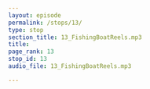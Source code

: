 ```yaml
---
layout: episode
permalink: /stops/13/
type: stop
section_title: 13_FishingBoatReels.mp3
title: 
page_rank: 13
stop_id: 13
audio_file: 13_FishingBoatReels.mp3

---
```

